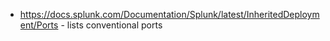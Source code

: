 - https://docs.splunk.com/Documentation/Splunk/latest/InheritedDeployment/Ports - lists conventional ports

